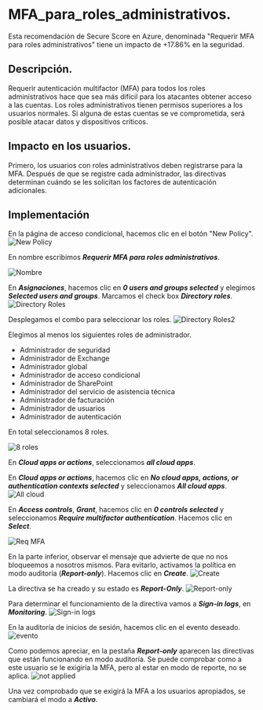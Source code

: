 # MFA_para_roles_administrativos.

Esta recomendación de Secure Score en Azure, denominada "Requerir MFA para roles administrativos" tiene un impacto de +17.86% en la seguridad. 

## Descripción. 
Requerir autenticación multifactor (MFA) para todos los roles administrativos hace que sea más difícil para los atacantes obtener acceso a las cuentas. Los roles administrativos tienen permisos superiores a los usuarios normales. Si alguna de estas cuentas se ve comprometida, será posible atacar datos y dispositivos críticos.

## Impacto en los usuarios.
Primero, los usuarios con roles administrativos deben registrarse para la MFA. Después de que se registre cada administrador, las directivas determinan cuándo se les solicitan los factores de autenticación adicionales.

## Implementación

En la página de acceso condicional, hacemos clic en el botón "New Policy".
![New Policy](./img/202303140952.png)

En nombre escribimos ***Requerir MFA para roles administrativos***.

![Nombre](./img/202303141000.png)

En ***Asignaciones***, hacemos clic en ***0 users and groups selected*** y elegimos ***Selected users and groups***. Marcamos el check box ***Directory roles***.
![Directory Roles](./img/202303141007.png)

Desplegamos el combo para seleccionar los roles.
![Directory Roles2](./img/202303141008.png)

Elegimos al menos los siguientes roles de administrador.
* Administrador de seguridad
* Administrador de Exchange
* Administrador global
* Administrador de acceso condicional
* Administrador de SharePoint
* Administrador del servicio de asistencia técnica
* Administrador de facturación
* Administrador de usuarios
* Administrador de autenticación

En total seleccionamos 8 roles.

![8 roles](./img/202303141011.png)

En ***Cloud apps or actions***, seleccionamos ***all cloud apps***.

En ***Cloud apps or actions***, hacemos clic en ***No cloud apps, actions, or authentication contexts selected*** y seleccionamos ***All cloud apps***.
![All cloud](./img/202303141013.png)

En ***Access controls***, ***Grant***, hacemos clic en ***0 controls selected*** y seleccionamos ***Require multifactor authentication***. Hacemos clic en ***Select***.

![Req MFA](./img/202303141016.png)

En la parte inferior, observar el mensaje que advierte de que no nos bloqueemos a nosotros mismos. Para evitarlo, activamos la política en modo auditoría (***Report-only***). Hacemos clic en ***Create***.
![Create](./img/202303141018.png)

La directiva se ha creado y su estado es ***Report-Only***.
![Report-only](./img/202303141021.png)

Para determinar el funcionamiento de la directiva vamos a ***Sign-in logs***, en ***Monitoring***.
![Sign-in logs](./img/202303141025.png)

En la auditoría de inicios de sesión, hacemos clic en el evento deseado.
![evento](./img/202303141050.png)

Como podemos apreciar, en la pestaña ***Report-only*** aparecen las directivas que están funcionando en modo auditoría. Se puede comprobar como a este usuario se le exigiría la MFA, pero al estar en modo de reporte, no se aplica.
![not applied](./img/202303141100.png)

Una vez comprobado que se exigirá la MFA a los usuarios apropiados, se cambiará el modo a ***Activo***.




